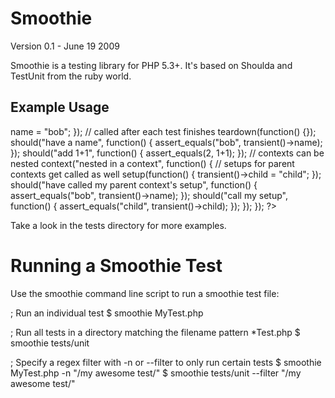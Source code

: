 # Smoothie #

Version 0.1 - June 19 2009

Smoothie is a testing library for PHP 5.3+. It's based on Shoulda and TestUnit from the ruby world.

## Example Usage ##

<?php
namespace Smoothie;

// use contexts to group related tests together
context("a context", function() {
	// setups are called prior to each test
	setup(function() {
		// use transient() to assign any data that should be re-used for each
		// test in a context
		transient()->name = "bob";
	});

	// called after each test finishes
	teardown(function() {});

	should("have a name", function() {
		assert_equals("bob", transient()->name);
	});

	should("add 1+1", function() {
		assert_equals(2, 1+1);
	});

	// contexts can be nested
	context("nested in a context", function() {
		// setups for parent contexts get called as well
		setup(function() {
			transient()->child = "child";
		});

		should("have called my parent context's setup", function() {
			assert_equals("bob", transient()->name);
		});

		should("call my setup", function() {
			assert_equals("child", transient()->child);
		});
	});
});
?>

Take a look in the tests directory for more examples.

# Running a Smoothie Test #

Use the smoothie command line script to run a smoothie test file:

; Run an individual test
$ smoothie MyTest.php

; Run all tests in a directory matching the filename pattern *Test.php
$ smoothie tests/unit

; Specify a regex filter with -n or --filter to only run certain tests
$ smoothie MyTest.php -n "/my awesome test/"
$ smoothie tests/unit --filter "/my awesome test/"
 